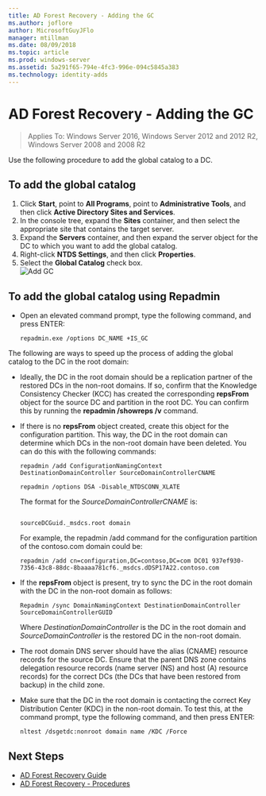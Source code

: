 ```yaml
---
title: AD Forest Recovery - Adding the GC 
ms.author: joflore
author: MicrosoftGuyJFlo
manager: mtillman
ms.date: 08/09/2018
ms.topic: article
ms.prod: windows-server
ms.assetid: 5a291f65-794e-4fc3-996e-094c5845a383
ms.technology: identity-adds
---
```

# AD Forest Recovery - Adding the GC

>Applies To: Windows Server 2016, Windows Server 2012 and 2012 R2, Windows Server 2008 and 2008 R2

Use the following procedure to add the global catalog to a DC.  
  
## To add the global catalog  
  
1. Click **Start**, point to **All Programs**, point to **Administrative Tools**, and then click **Active Directory Sites and Services**.  
2. In the console tree, expand the **Sites** container, and then select the appropriate site that contains the target server.  
3. Expand the **Servers** container, and then expand the server object for the DC to which you want to add the global catalog.  
4. Right-click **NTDS Settings**, and then click **Properties**.  
5. Select the **Global Catalog** check box.  
![Add GC](media/AD-Forest-Recovery-Add-GC/addgc1.png)

## To add the global catalog using Repadmin  

- Open an elevated command prompt, type the following command, and press ENTER:  

   ```  
   repadmin.exe /options DC_NAME +IS_GC  
   ```  

The following are ways to speed up the process of adding the global catalog to the DC in the root domain:  

- Ideally, the DC in the root domain should be a replication partner of the restored DCs in the non-root domains. If so, confirm that the Knowledge Consistency Checker (KCC) has created the corresponding **repsFrom** object for the source DC and partition in the root DC. You can confirm this by running the **repadmin /showreps /v** command. 

- If there is no **repsFrom** object created, create this object for the configuration partition. This way, the DC in the root domain can determine which DCs in the non-root domain have been deleted. You can do this with the following commands:  

   ```
   repadmin /add ConfigurationNamingContext DestinationDomainController SourceDomainControllerCNAME  
   ```

   ```
   repadmin /options DSA -Disable_NTDSCONN_XLATE  
   ```

   The format for the *SourceDomainControllerCNAME* is:  

   ```
  
   sourceDCGuid._msdcs.root domain  
   ```

   For example, the repadmin /add command for the configuration partition of the contoso.com domain could be:  

   ```
   repadmin /add cn=configuration,DC=contoso,DC=com DC01 937ef930-7356-43c8-88dc-8baaaa781cf6._msdcs.dDSP17A22.contoso.com  
   ```

- If the **repsFrom** object is present, try to sync the DC in the root domain with the DC in the non-root domain as follows:  

   ```
   Repadmin /sync DomainNamingContext DestinationDomainController SourceDomainControllerGUID  
   ```

   Where *DestinationDomainController* is the DC in the root domain and *SourceDomainController* is the restored DC in the non-root domain. 

- The root domain DNS server should have the alias (CNAME) resource records for the source DC. Ensure that the parent DNS zone contains delegation resource records (name server (NS) and host (A) resource records) for the correct DCs (the DCs that have been restored from backup) in the child zone. 
- Make sure that the DC in the root domain is contacting the correct Key Distribution Center (KDC) in the non-root domain. To test this, at the command prompt, type the following command, and then press ENTER:  

   ```
   nltest /dsgetdc:nonroot domain name /KDC /Force  
   ```

## Next Steps

- [AD Forest Recovery Guide](AD-Forest-Recovery-Guide.md)
- [AD Forest Recovery - Procedures](AD-Forest-Recovery-Procedures.md)  
